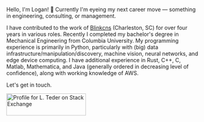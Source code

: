Hello, I'm Logan! :cowboy_hat_face: Currently I'm eyeing my next career move — something in engineering, consulting, or management.

I have contributed to the work of [Blinkcns](https://www.blinkcns.com/) (Charleston, SC) for over four years in various roles. Recently I completed my bachelor's degree in Mechanical Engineering from Columbia University. My programming experience is primarily in Python, particularly with (big) data infrastructure/manipulation/discovery, machine vision, neural networks, and edge device computing. I have additional experience in Rust, C++, C, Matlab, Mathematica, and Java (generally ordered in decreasing level of confidence), along with working knowledge of AWS. 

Let's get in touch.

<a href="https://stackexchange.com/users/7019716"><img src="https://stackexchange.com/users/flair/7019716.png?theme=dark" width="208" height="58" alt="Profile for L. Teder on Stack Exchange" title="Profile for L. Teder on Stack Exchange"></a>
